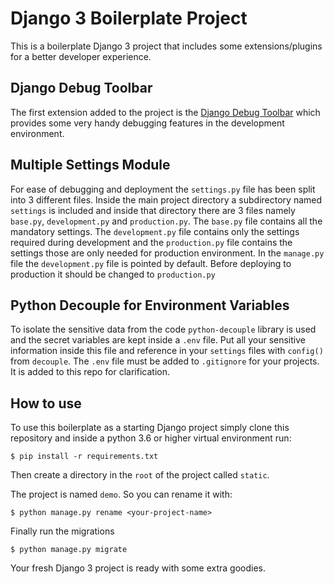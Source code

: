 # Django 3 Boilerplate Project
This is a boilerplate Django 3 project that includes 
some extensions/plugins for a better developer experience.

## Django Debug Toolbar
The first extension added to the project is the 
[Django Debug Toolbar](https://django-debug-toolbar.readthedocs.io/en/latest/) 
which provides some very handy debugging features 
in the development environment.

## Multiple Settings Module
For ease of debugging and deployment the `settings.py` 
file has been split into 3 different files. Inside the
main project directory a subdirectory named `settings` 
is included and inside that directory there are 3 files 
namely `base.py`, `development.py` and `production.py`. 
The `base.py` file contains all the mandatory settings. 
The `development.py` file contains only the settings 
required during development and the `production.py` file 
contains the settings those are only needed for production 
environment. In the `manage.py` file the `development.py` 
file is pointed by default. Before deploying to production 
it should be changed to `production.py`

## Python Decouple for Environment Variables
To isolate the sensitive data from the code `python-decouple` 
library is used and the secret variables are kept inside a 
`.env` file. Put all your sensitive information inside this 
file and reference in your `settings` files with `config()` 
from `decouple`. The `.env` file must be added to `.gitignore` 
for your projects. It is added to this repo for clarification. 

## How to use
To use this boilerplate as a starting Django project simply 
clone this repository and inside a python 3.6 or higher 
virtual environment run: 
```shell script
$ pip install -r requirements.txt
```
Then create a directory in the `root` of the project called `static`.

The project is named `demo`. So you can rename it with:
```shell script
$ python manage.py rename <your-project-name>
```
Finally run the migrations
```shell script
$ python manage.py migrate
```
Your fresh Django 3 project is ready with some extra goodies. 
